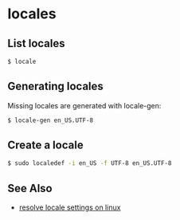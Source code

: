 # locales

## List locales
```sh
$ locale
```

## Generating locales
Missing locales are generated with locale-gen:
```sh
$ locale-gen en_US.UTF-8
```

## Create a locale
```sh
$ sudo localedef -i en_US -f UTF-8 en_US.UTF-8
```

## See Also
- [resolve locale settings on linux](https://xuri.me/2015/09/06/resolve-setting-locale-failed-on-linux.html)
